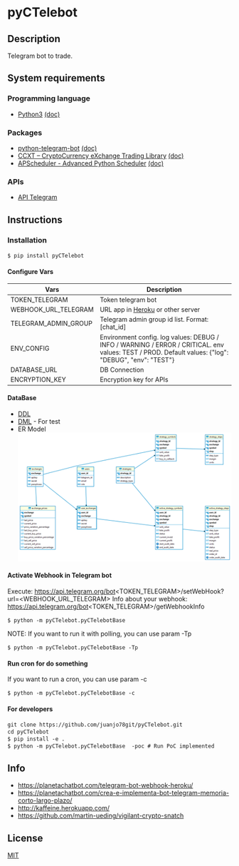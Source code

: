# pyCTelebot


## Description

Telegram bot to trade.


## System requirements

### Programming language
* [Python3](https://www.python.org/) [(doc)](https://docs.python.org/)

### Packages
* [python-telegram-bot](https://github.com/python-telegram-bot/python-telegram-bot) [(doc)](https://python-telegram-bot.readthedocs.io/en/stable/)
* [CCXT – CryptoCurrency eXchange Trading Library](https://github.com/ccxt/ccxt) [(doc)](https://docs.ccxt.com/en/latest/manual.html)
* [APScheduler - Advanced Python Scheduler](https://github.com/agronholm/apscheduler) [(doc)](https://apscheduler.readthedocs.io/en/3.x/)
### APIs
* [API Telegram](https://core.telegram.org/bots/api)

## Instructions
### Installation

```shell
$ pip install pyCTelebot
```
#### Configure Vars

| Vars                 | Description                                                                                                                                         |
|----------------------|-----------------------------------------------------------------------------------------------------------------------------------------------------|
| TOKEN_TELEGRAM       | Token telegram bot                                                                                                                                  |
| WEBHOOK_URL_TELEGRAM | URL app in [Heroku](https://www.heroku.com/) or other server                                                                                        |
| TELEGRAM_ADMIN_GROUP | Telegram admin group id list. Format: \[chat_id]                                                                                                    |
| ENV_CONFIG           | Environment config. log values: DEBUG / INFO / WARNING / ERROR / CRITICAL. env values: TEST / PROD. Default values: {"log": "DEBUG", "env": "TEST"} |
| DATABASE_URL         | DB Connection                                                                                                                                       |
| ENCRYPTION_KEY       | Encryption key for APIs                                                                                                                             |


#### DataBase
- [DDL](data/initial_ddl.sql)
- [DML](data/initial_dml.sql) - For test
- ER Model
![ER Model](data/ER_model.png)

#### Activate Webhook in Telegram bot
Execute: https://api.telegram.org/bot<TOKEN_TELEGRAM>/setWebHook?url=<WEBHOOK_URL_TELEGRAM>
Info about your webhook: https://api.telegram.org/bot<TOKEN_TELEGRAM>/getWebhookInfo
```shell
$ python -m pyCTelebot.pyCTelebotBase
```
NOTE: If you want to run it with polling, you can use param -Tp
```shell
$ python -m pyCTelebot.pyCTelebotBase -Tp
```

#### Run cron for do something
If you want to run a cron, you can use param -c
```shell
$ python -m pyCTelebot.pyCTelebotBase -c
```

#### For developers
```shell
git clone https://github.com/juanjo78git/pyCTelebot.git
cd pyCTelebot
$ pip install -e . 
$ python -m pyCTelebot.pyCTelebotBase  -poc # Run PoC implemented
```

## Info

- https://planetachatbot.com/telegram-bot-webhook-heroku/
- https://planetachatbot.com/crea-e-implementa-bot-telegram-memoria-corto-largo-plazo/
- http://kaffeine.herokuapp.com/
- https://github.com/martin-ueding/vigilant-crypto-snatch

## License

[MIT](LICENSE)
